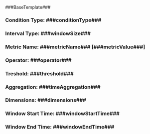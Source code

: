﻿###BaseTemplate###

### Condition Type: ###conditionType###
### Interval Type: ###windowSize###
### Metric Name: ###metricName### [###metricValue###]
### Operator: ###operator###
### Treshold: ###threshold###
### Aggregation: ###timeAggregation###
### Dimensions: ###dimensions###
### Window Start Time: ###windowStartTime###
### Window End Time: ###windowEndTime###
